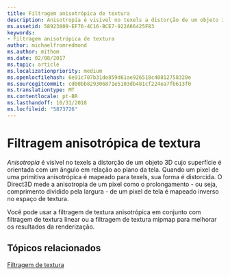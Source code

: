 ```yaml
---
title: Filtragem anisotrópica de textura
description: Anisotropia é visível no texels a distorção de um objeto 3D cujo superfície é orientada com um ângulo em relação ao plano da tela. Quando um pixel de uma primitiva anisotrópica é mapeado para texels, sua forma é distorcida.
ms.assetid: 58923809-EF76-4C16-BCE7-922A66425F83
keywords:
- Filtragem anisotrópica de textura
author: michaelfromredmond
ms.author: mithom
ms.date: 02/08/2017
ms.topic: article
ms.localizationpriority: medium
ms.openlocfilehash: 6e91c707b31de859d61ae926518c40812758320e
ms.sourcegitcommit: cd00bb829306871e5103db481cf224ea7fb613f0
ms.translationtype: MT
ms.contentlocale: pt-BR
ms.lasthandoff: 10/31/2018
ms.locfileid: "5873726"
---
```

# <a name="anisotropic-texture-filtering"></a>Filtragem anisotrópica de textura


*Anisotropia* é visível no texels a distorção de um objeto 3D cujo superfície é orientada com um ângulo em relação ao plano da tela. Quando um pixel de uma primitiva anisotrópica é mapeado para texels, sua forma é distorcida. O Direct3D mede a anisotropia de um pixel como o prolongamento - ou seja, comprimento dividido pela largura - de um pixel de tela é mapeado inverso no espaço de textura.

Você pode usar a filtragem de textura anisotrópica em conjunto com filtragem de textura linear ou a filtragem de textura mipmap para melhorar os resultados da renderização.

## <a name="span-idrelated-topicsspanrelated-topics"></a><span id="related-topics"></span>Tópicos relacionados


[Filtragem de textura](texture-filtering.md)

 

 




